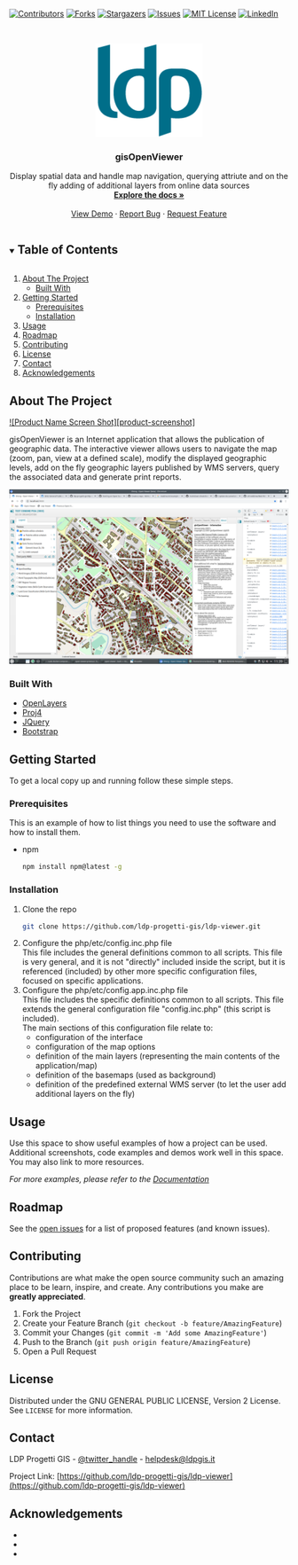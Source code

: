 <!--
*** Thanks for checking out the Best-README-Template. If you have a suggestion
*** that would make this better, please fork the repo and create a pull request
*** or simply open an issue with the tag "enhancement".
*** Thanks again! Now go create something AMAZING! :D
***
***
***
*** To avoid retyping too much info. Do a search and replace for the following:
*** github_username     > ldp-progetti-gis
*** repo_name           > ldp-viewer
*** twitter_handle      > 
*** email               > helpdesk@ldpgis.it
*** project_title       > gisOpenViewer
*** project_description >
-->



<!-- PROJECT SHIELDS -->
<!--
*** I'm using markdown "reference style" links for readability.
*** Reference links are enclosed in brackets [ ] instead of parentheses ( ).
*** See the bottom of this document for the declaration of the reference variables
*** for contributors-url, forks-url, etc. This is an optional, concise syntax you may use.
*** https://www.markdownguide.org/basic-syntax/#reference-style-links
-->
[![Contributors][contributors-shield]][contributors-url]
[![Forks][forks-shield]][forks-url]
[![Stargazers][stars-shield]][stars-url]
[![Issues][issues-shield]][issues-url]
[![MIT License][license-shield]][license-url]
[![LinkedIn][linkedin-shield]][linkedin-url]



<!-- PROJECT LOGO -->
<br />
<p align="center">
  <a href="https://github.com/ldp-progetti-gis/ldp-viewer">
    <img src="images/logo_solo_ldp_182x158.png" border="0" alt="Logo" width="194" height="169">
  </a>

  <h3 align="center">gisOpenViewer</h3>

  <p align="center">
    Display spatial data and handle map navigation, querying attriute and on the fly adding of additional layers from online data sources
    <br />
    <a href="https://github.com/ldp-progetti-gis/ldp-viewer"><strong>Explore the docs »</strong></a>
    <br />
    <br />
    <a href="https://github.com/ldp-progetti-gis/ldp-viewer">View Demo</a>
    ·
    <a href="https://github.com/ldp-progetti-gis/ldp-viewer/issues">Report Bug</a>
    ·
    <a href="https://github.com/ldp-progetti-gis/ldp-viewer/issues">Request Feature</a>
  </p>
</p>



<!-- TABLE OF CONTENTS -->
<details open="open">
  <summary><h2 style="display: inline-block">Table of Contents</h2></summary>
  <ol>
    <li>
      <a href="#about-the-project">About The Project</a>
      <ul>
        <li><a href="#built-with">Built With</a></li>
      </ul>
    </li>
    <li>
      <a href="#getting-started">Getting Started</a>
      <ul>
        <li><a href="#prerequisites">Prerequisites</a></li>
        <li><a href="#installation">Installation</a></li>
      </ul>
    </li>
    <li><a href="#usage">Usage</a></li>
    <li><a href="#roadmap">Roadmap</a></li>
    <li><a href="#contributing">Contributing</a></li>
    <li><a href="#license">License</a></li>
    <li><a href="#contact">Contact</a></li>
    <li><a href="#acknowledgements">Acknowledgements</a></li>
  </ol>
</details>



<!-- ABOUT THE PROJECT -->
## About The Project

[![Product Name Screen Shot][product-screenshot]](https://example.com)

gisOpenViewer is an Internet application that allows the publication of geographic data. The interactive viewer
allows users to navigate the map (zoom, pan, view at a defined scale), modify the displayed geographic levels,
add on the fly geographic layers published by WMS servers, query the associated data and generate print reports.

<img src="images/gisOpenViewer.png" border="0" alt="Sample">


### Built With

* [OpenLayers](https://openlayers.org)
* [Proj4](https://proj.org)
* [JQuery](https://jquery.com)
* [Bootstrap](https://getbootstrap.com)



<!-- GETTING STARTED -->
## Getting Started

To get a local copy up and running follow these simple steps.

### Prerequisites

This is an example of how to list things you need to use the software and how to install them.
* npm
  ```sh
  npm install npm@latest -g
  ```

### Installation

1. Clone the repo
   ```sh
   git clone https://github.com/ldp-progetti-gis/ldp-viewer.git
   ```
2. Configure the php/etc/config.inc.php file<br>
   This file includes the general definitions common to all scripts. This file is very general, and it is not
   "directly" included inside the script, but it is referenced (included) by other more specific configuration
   files, focused on specific applications.
3. Configure the php/etc/config.app.inc.php file<br>
   This file includes the specific definitions common to all scripts. This file extends the general configuration
   file "config.inc.php" (this script is included).<br>
   The main sections of this configuration file relate to:<br>
   - configuration of the interface
   - configuration of the map options
   - definition of the main layers (representing the main contents of the application/map)
   - definition of the basemaps (used as background)
   - definition of the predefined external WMS server (to let the user add additional layers on the fly)




<!-- USAGE EXAMPLES -->
## Usage

Use this space to show useful examples of how a project can be used. Additional screenshots, code examples and demos work well in this space. You may also link to more resources.

_For more examples, please refer to the [Documentation](https://example.com)_



<!-- ROADMAP -->
## Roadmap

See the [open issues](https://github.com/ldp-progetti-gis/ldp-viewer/issues) for a list of proposed features (and known issues).



<!-- CONTRIBUTING -->
## Contributing

Contributions are what make the open source community such an amazing place to be learn, inspire, and create. Any contributions you make are **greatly appreciated**.

1. Fork the Project
2. Create your Feature Branch (`git checkout -b feature/AmazingFeature`)
3. Commit your Changes (`git commit -m 'Add some AmazingFeature'`)
4. Push to the Branch (`git push origin feature/AmazingFeature`)
5. Open a Pull Request



<!-- LICENSE -->
## License

Distributed under the GNU GENERAL PUBLIC LICENSE, Version 2 License. See `LICENSE` for more information.



<!-- CONTACT -->
## Contact

LDP Progetti GIS - [@twitter_handle](https://twitter.com/twitter_handle) - helpdesk@ldpgis.it

Project Link: [https://github.com/ldp-progetti-gis/ldp-viewer](https://github.com/ldp-progetti-gis/ldp-viewer)



<!-- ACKNOWLEDGEMENTS -->
## Acknowledgements

* []()
* []()
* []()





<!-- MARKDOWN LINKS & IMAGES -->
<!-- https://www.markdownguide.org/basic-syntax/#reference-style-links -->
[contributors-shield]: https://img.shields.io/github/contributors/ldp-progetti-gis/repo.svg?style=for-the-badge
[contributors-url]: https://github.com/ldp-progetti-gis/repo/graphs/contributors
[forks-shield]: https://img.shields.io/github/forks/ldp-progetti-gis/repo.svg?style=for-the-badge
[forks-url]: https://github.com/ldp-progetti-gis/repo/network/members
[stars-shield]: https://img.shields.io/github/stars/ldp-progetti-gis/repo.svg?style=for-the-badge
[stars-url]: https://github.com/ldp-progetti-gis/repo/stargazers
[issues-shield]: https://img.shields.io/github/issues/ldp-progetti-gis/repo.svg?style=for-the-badge
[issues-url]: https://github.com/ldp-progetti-gis/repo/issues
[license-shield]: https://img.shields.io/github/license/ldp-progetti-gis/repo.svg?style=for-the-badge
[license-url]: https://github.com/ldp-progetti-gis/repo/blob/master/LICENSE.txt
[linkedin-shield]: https://img.shields.io/badge/-LinkedIn-black.svg?style=for-the-badge&logo=linkedin&colorB=555
[linkedin-url]: https://it.linkedin.com/company/ldp-progetti-gis

